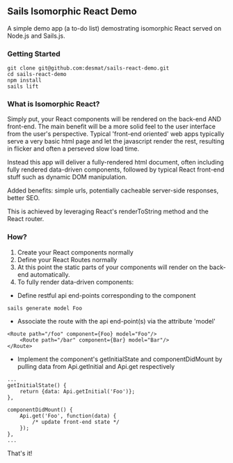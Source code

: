 Sails Isomorphic React Demo
----------

A simple demo app (a to-do list) demostrating isomorphic React served on Node.js and Sails.js.

### Getting Started

```
git clone git@github.com:desmat/sails-react-demo.git
cd sails-react-demo
npm install
sails lift
```

### What is Isomorphic React?

Simply put, your React components will be rendered on the back-end AND front-end. The main benefit will be a more solid feel to the user interface from the user's perspective. Typical 'front-end oriented' web apps typically serve a very basic html page and let the javascript render the rest, resulting in flicker and often a perseved slow load time.

Instead this app will deliver a fully-rendered html document, often including fully rendered data-driven components, followed by typical React front-end stuff such as dynamic DOM manipulation.

Added benefits: simple urls, potentially cacheable server-side responses, better SEO.

This is achieved by leveraging React's renderToString method and the React router. 


### How?

1. Create your React components normally
2. Define your React Routes normally
3. At this point the static parts of your components will render on the back-end automatically.
4. To fully render data-driven components:
* Define restful api end-points corresponding to the component
```
sails generate model Foo
```
* Associate the route with the api end-point(s) via the attribute 'model'
```
<Route path="/foo" component={Foo} model="Foo"/>
	<Route path="/bar" component={Bar} model="Bar"/>
</Route>	
```
* Implement the component's getInitialState and componentDidMount by pulling data from Api.getInitial and Api.get respectively
```
...
getInitialState() {
	return {data: Api.getInitial('Foo')};
},  

componentDidMount() {
	Api.get('Foo', function(data) { 
		/* update front-end state */
	});
},
...

```

That's it!
